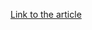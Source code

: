 [Link to the article](https://axios.com/american-cyber-warfare-solarwinds-d50815d6-2e03-4e3c-83ab-9d2f5e20d6f5.html)
